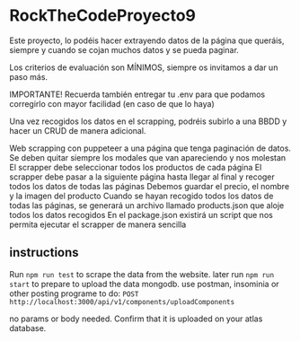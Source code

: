 # RockTheCodeProyecto9

Este proyecto, lo podéis hacer extrayendo datos de la página que queráis, siempre y cuando se cojan muchos datos y se pueda paginar.

Los criterios de evaluación son MÍNIMOS, siempre os invitamos a dar un paso más.

IMPORTANTE! Recuerda también entregar tu .env para que podamos corregirlo con mayor facilidad (en caso de que lo haya)

Una vez recogidos los datos en el scrapping, podréis subirlo a una BBDD y hacer un CRUD de manera adicional.

Web scrapping con puppeteer a una página que tenga paginación de datos.
Se deben quitar siempre los modales que van apareciendo y nos molestan
El scrapper debe seleccionar todos los productos de cada página
El scrapper debe pasar a la siguiente página hasta llegar al final y recoger todos los datos de todas las páginas
Debemos guardar el precio, el nombre y la imagen del producto
Cuando se hayan recogido todos los datos de todas las páginas, se generará un archivo llamado products.json que aloje todos los datos recogidos
En el package.json existirá un script que nos permita ejecutar el scrapper de manera sencilla

## instructions

Run `npm run test` to scrape the data from the website.
later run `npm run start` to prepare to upload the data mongodb.
use postman, insominia or other posting programe to do:
`POST http://localhost:3000/api/v1/components/uploadComponents`

no params or body needed.
Confirm that it is uploaded on your atlas database.
